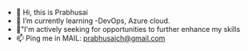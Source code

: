 - 👋 Hi, this is Prabhusai
- 🌱 I’m currently learning -DevOps, Azure cloud.
- 💞️"I'm actively seeking for opportunities to further enhance my skills
- 📫 Ping me in MAIL: prabhusaich@gmail.com

<!---
Prabhu028/Prabhu028 is a ✨ special ✨ repository because its `README.md` (this file) appears on your GitHub profile.
You can click the Preview link to take a look at your changes.
--->
